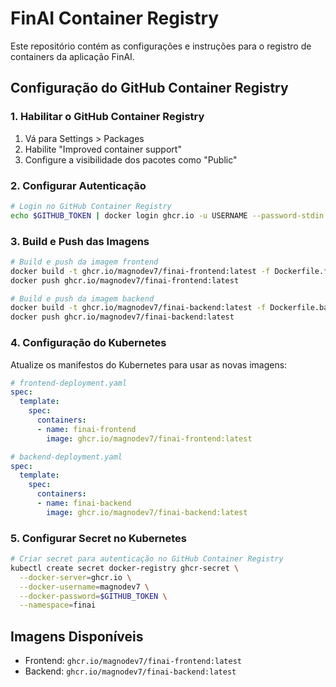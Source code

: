 # FinAI Container Registry

Este repositório contém as configurações e instruções para o registro de containers da aplicação FinAI.

## Configuração do GitHub Container Registry

### 1. Habilitar o GitHub Container Registry

1. Vá para Settings > Packages
2. Habilite "Improved container support"
3. Configure a visibilidade dos pacotes como "Public"

### 2. Configurar Autenticação

```bash
# Login no GitHub Container Registry
echo $GITHUB_TOKEN | docker login ghcr.io -u USERNAME --password-stdin
```

### 3. Build e Push das Imagens

```bash
# Build e push da imagem frontend
docker build -t ghcr.io/magnodev7/finai-frontend:latest -f Dockerfile.frontend .
docker push ghcr.io/magnodev7/finai-frontend:latest

# Build e push da imagem backend
docker build -t ghcr.io/magnodev7/finai-backend:latest -f Dockerfile.backend ./backend
docker push ghcr.io/magnodev7/finai-backend:latest
```

### 4. Configuração do Kubernetes

Atualize os manifestos do Kubernetes para usar as novas imagens:

```yaml
# frontend-deployment.yaml
spec:
  template:
    spec:
      containers:
      - name: finai-frontend
        image: ghcr.io/magnodev7/finai-frontend:latest

# backend-deployment.yaml
spec:
  template:
    spec:
      containers:
      - name: finai-backend
        image: ghcr.io/magnodev7/finai-backend:latest
```

### 5. Configurar Secret no Kubernetes

```bash
# Criar secret para autenticação no GitHub Container Registry
kubectl create secret docker-registry ghcr-secret \
  --docker-server=ghcr.io \
  --docker-username=magnodev7 \
  --docker-password=$GITHUB_TOKEN \
  --namespace=finai
```

## Imagens Disponíveis

- Frontend: `ghcr.io/magnodev7/finai-frontend:latest`
- Backend: `ghcr.io/magnodev7/finai-backend:latest`